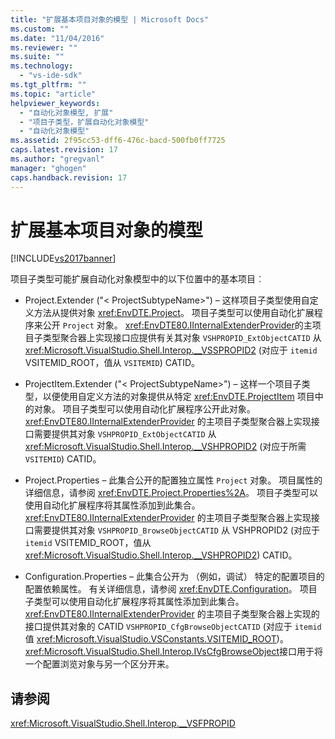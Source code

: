 ```yaml
---
title: "扩展基本项目对象的模型 | Microsoft Docs"
ms.custom: ""
ms.date: "11/04/2016"
ms.reviewer: ""
ms.suite: ""
ms.technology: 
  - "vs-ide-sdk"
ms.tgt_pltfrm: ""
ms.topic: "article"
helpviewer_keywords: 
  - "自动化对象模型, 扩展"
  - "项目子类型，扩展自动化对象模型"
  - "自动化对象模型"
ms.assetid: 2f95cc53-dff6-476c-bacd-500fb0ff7725
caps.latest.revision: 17
ms.author: "gregvanl"
manager: "ghogen"
caps.handback.revision: 17
---
```

# 扩展基本项目对象的模型
[!INCLUDE[vs2017banner](../../code-quality/includes/vs2017banner.md)]

项目子类型可能扩展自动化对象模型中的以下位置中的基本项目︰  
  
-   Project.Extender ("\< ProjectSubtypeName>") – 这样项目子类型使用自定义方法从提供对象 <xref:EnvDTE.Project>。 项目子类型可以使用自动化扩展程序来公开 `Project` 对象。  <xref:EnvDTE80.IInternalExtenderProvider>的主项目子类型聚合器上实现接口应提供有关其对象 `VSHPROPID_ExtObjectCATID` 从 <xref:Microsoft.VisualStudio.Shell.Interop.__VSSPROPID2> (对应于 `itemid` VSITEMID_ROOT，值从 `VSITEMID`) CATID。  
  
-   ProjectItem.Extender ("\< ProjectSubtypeName>") – 这样一个项目子类型，以便使用自定义方法的对象提供从特定 <xref:EnvDTE.ProjectItem> 项目中的对象。 项目子类型可以使用自动化扩展程序公开此对象。  <xref:EnvDTE80.IInternalExtenderProvider> 的主项目子类型聚合器上实现接口需要提供其对象 `VSHPROPID_ExtObjectCATID` 从 <xref:Microsoft.VisualStudio.Shell.Interop.__VSHPROPID2> (对应于所需 `VSITEMID`) CATID。  
  
-   Project.Properties – 此集合公开的配置独立属性 `Project` 对象。 项目属性的详细信息，请参阅 <xref:EnvDTE.Project.Properties%2A>。 项目子类型可以使用自动化扩展程序将其属性添加到此集合。  <xref:EnvDTE80.IInternalExtenderProvider> 的主项目子类型聚合器上实现接口需要提供其对象 `VSHPROPID_BrowseObjectCATID` 从 VSHPROPID2 (对应于 `itemid` VSITEMID_ROOT，值从 <xref:Microsoft.VisualStudio.Shell.Interop.__VSHPROPID2>) CATID。  
  
-   Configuration.Properties – 此集合公开为 （例如，调试） 特定的配置项目的配置依赖属性。 有关详细信息，请参阅 <xref:EnvDTE.Configuration>。 项目子类型可以使用自动化扩展程序将其属性添加到此集合。  <xref:EnvDTE80.IInternalExtenderProvider> 的主项目子类型聚合器上实现的接口提供其对象的 CATID `VSHPROPID_CfgBrowseObjectCATID` (对应于 `itemid` 值 <xref:Microsoft.VisualStudio.VSConstants.VSITEMID_ROOT>)。  <xref:Microsoft.VisualStudio.Shell.Interop.IVsCfgBrowseObject>接口用于将一个配置浏览对象与另一个区分开来。  
  
## <a name="see-also"></a>请参阅  
 <xref:Microsoft.VisualStudio.Shell.Interop.__VSFPROPID>